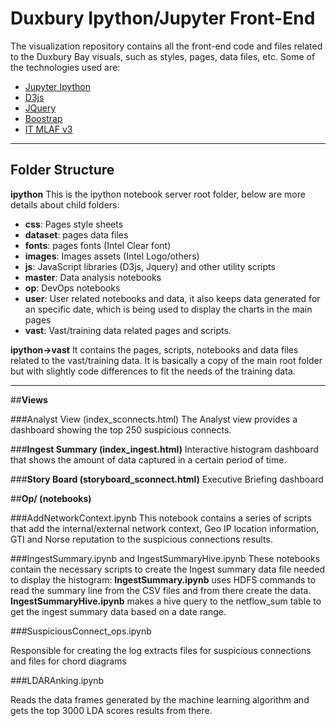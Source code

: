# **Duxbury Ipython/Jupyter Front-End**

The visualization repository contains all the front-end code and files related to the Duxbury Bay visuals, such as styles, pages, data files, etc.
Some of the technologies used are:

 - [Jupyter Ipython](http://jupyter.org/)
 - [D3js](http://d3js.org/)
 - [JQuery](https://jquery.com/)
 - [Boostrap](http://getbootstrap.com/)
 - [IT MLAF v3](https://mlaf.intel.com/#/)


----------


## **Folder Structure**

**ipython** 
This is the ipython notebook server root folder, below are more details about child folders:

 - **css**: Pages style sheets  
 - **dataset**: pages data files 
 - **fonts**: pages fonts (Intel Clear font)
 - **images**: Images assets (Intel Logo/others)
 - **js**: JavaScript libraries (D3js, Jquery) and other utility scripts
 - **master**: Data analysis notebooks
 - **op**: DevOps notebooks
 - **user**: User related notebooks and data, it also keeps data generated for an specific date, which is being used to display the charts in the main pages
 - **vast**: Vast/training data related pages and scripts.

**ipython->vast**
It contains the pages, scripts, notebooks and data files related to the vast/training data. It is basically a copy of the main root folder but with slightly code differences to fit the needs of the training data.

----------

##**Views**

###Analyst View (index_sconnects.html)
The Analyst view provides a dashboard showing the top 250 suspicious connects. 

###**Ingest Summary (index_ingest.html)**
Interactive histogram dashboard that shows the amount of data captured in a certain period of time.

###**Story Board (storyboard_sconnect.html)**
Executive Briefing dashboard

##**Op/ (notebooks)**

###AddNetworkContext.ipynb
This notebook contains a series of scripts that add the internal/external network context, Geo IP location information, GTI and Norse reputation to the suspicious connections results. 

###IngestSummary.ipynb and IngestSummaryHive.ipynb
These notebooks contain the necessary scripts to create the Ingest summary data file needed to display the histogram:
**IngestSummary.ipynb** uses HDFS commands to read the summary line from the CSV files and from there create the data.
**IngestSummaryHive.ipynb** makes a hive query to the netflow_sum table to get the ingest summary data based on a date range.

###SuspiciousConnect_ops.ipynb

Responsible for creating the log extracts files for suspicious connections and files for chord diagrams

###LDARAnking.ipynb

Reads the data frames generated by the machine learning algorithm and gets the top 3000 LDA scores results from there.